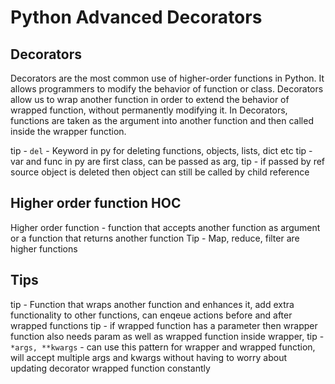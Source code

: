 # Python Advanced Decorators

## Decorators

Decorators are the most common use of higher-order functions in Python. It allows programmers to modify the behavior of function or class. Decorators allow us to wrap another function in order to extend the behavior of wrapped function, without permanently modifying it. In Decorators, functions are taken as the argument into another function and then called inside the wrapper function.

tip - `del` - Keyword in py for deleting functions, objects, lists, dict etc
tip - var and func in py are first class, can be passed as arg,
tip - if passed by ref source object is deleted then object can still be called by child reference

## Higher order function HOC

Higher order function - function that accepts another function as argument or a function that returns another function
Tip - Map, reduce, filter are higher functions

## Tips

tip - Function that wraps another function and enhances it, add extra functionality to other functions, can enqeue actions before and after wrapped functions
tip - if wrapped function has a parameter then wrapper function also needs param as well as wrapped function inside wrapper,
tip - `*args, **kwargs` - can use this pattern for wrapper and wrapped function, will accept multiple args and kwargs without having to worry about updating decorator wrapped function constantly
